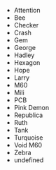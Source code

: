 - Attention
- Bee
- Checker
- Crash
- Gem
- George
- Hadley
- Hexagon
- Hope
- Larry
- M60
- Mili
- PCB
- Pink Demon
- Republica
- Ruth
- Tank
- Turquoise
- Void M60
- Zebra
- undefined

